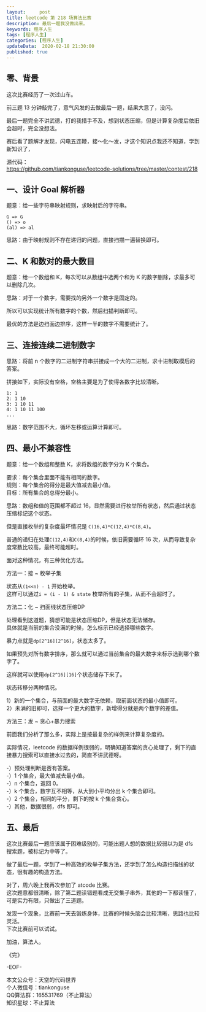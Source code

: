```yaml
---   
layout:     post  
title: leetcode 第 218 场算法比赛  
description: 最后一题我没做出来。   
keywords: 程序人生  
tags: [程序人生]    
categories: [程序人生]  
updateData:  2020-02-18 21:30:00  
published: true  
---  
```



## 零、背景  


这次比赛经历了一次过山车。  


前三题 13 分钟敲完了，意气风发的去做最后一题，结果大意了，没闪。  


最后一题完全不讲武德，打的我措手不及，想到状态压缩，但是计算复杂度后依旧会超时，完全没想法。  


赛后看了题解才发现，闪电五连鞭，接～化～发，才这个知识点我还不知道，学到新知识了，



源代码：  
https://github.com/tiankonguse/leetcode-solutions/tree/master/contest/218  



## 一、设计 Goal 解析器  


题意：给一些字符串映射规则，求映射后的字符串。  


```
G => G  
() => o  
(al) => al  
```

思路：由于映射规则不存在递归的问题，直接扫描一遍替换即可。  


## 二、K 和数对的最大数目  


题意：给一个数组和 K，每次可以从数组中选两个和为 K 的数字删除，求最多可以删除几次。  


思路：对于一个数字，需要找的另外一个数字是固定的。  


所以可以实现统计所有数字的个数，然后扫描判断即可。  


最优的方法是边扫面边排序，这样一半的数字不需要统计了。  


## 三、连接连续二进制数字  


思路：将前 n 个数字的二进制字符串拼接成一个大的二进制，求十进制取模后的答案。  


拼接如下，实际没有空格，空格主要是为了使得各数字比较清晰。  


```
1: 1
2: 1 10
3: 1 10 11
4: 1 10 11 100
...
```


思路：数字范围不大，循环左移或运算计算即可。  


## 四、最小不兼容性  


题意：给一个数组和整数 K，求将数组的数字分为 K 个集合。  

要求：每个集合里面不能有相同的数字。  
规则：每个集合的得分是最大值减去最小值。  
目标：所有集合的总得分最小。  


思路：数组和值的范围都不超过 16，显然需要进行枚举所有状态，然后通过状态压缩标记这个状态。  


但是直接枚举的复杂度最坏情况是  `C(16,4)*C(12,4)*C(8,4)`。  


普通的递归在处理`C(12,4)`和`C(8,4)`的时候，依旧需要循环 16 次，从而导致复杂度常数比较高，最终可能超时。  


面对这种情况，有三种优化方法。  


方法一：接 ~ 枚举子集


状态从`(1<<n) - 1` 开始枚举。  
这样可以通过`i = (i - 1) & state` 枚举所有的子集，从而不会超时了。  


方法二：化 ~ 扫面线状态压缩DP


处理看到这道题，猜想可能是状态压缩DP，但是状态无法储存。  
具体就是当前的集合没满的时候，怎么标示已经选择哪些数字。  


暴力点就是`dp[2^16][2^16]`，状态太多了。  


如果预先对所有数字排序，那么就可以通过当前集合的最大数字来标示选到哪个数字了。  


这样就可以使用`dp[2^16][16]`个状态储存下来了。  



状态转移分两种情况。  


1）新的一个集合，与前面的最大数字无依赖，取前面状态的最小值即可。  
2）未满的旧即可，选择一个更大的数字，新增得分就是两个数字的差值。  



方法三：发 ~ 贪心+暴力搜索


前面我们分析了那么多，实际上是按最复杂的样例来计算复杂度的。  


实际情况，leetcode 的数据样例很弱的，明确知道答案的贪心处理了，剩下的直接暴力搜索可以直接水过去的，简直不讲武德呀。  



-）预处理判断是否有答案。  
-）1 个集合，最大值减去最小值。  
-）n 个集合，返回 0。  
-）k 个集合，数字互不相等，从大到小平均分出 k 个集合即可。  
-）2 个集合，相同的平分，剩下的按 k 个集合贪心。  
-）其他，数据很弱，dfs 即可。  


## 五、最后  

这次比赛最后一题应该属于困难级别的，可能出题人想的数据比较弱以为是 dfs 搜索题，被标记为中等了。  


做了最后一题，学到了一种高效的枚举子集方法，还学到了怎么构造扫描线的状态，很有趣的构造方法。



对了，周六晚上我再次参加了 atcode 比赛。  
这次题意都很清晰，除了第二题读错题看成无交集子串外，其他的一下都读懂了，可是实力有限，只做出了三道题。  



发现一个现象，比赛前一天去锻炼身体，比赛的时候头脑会比较清晰，思路也比较灵活。  
下次比赛前可以试试。



加油，算法人。  


《完》  


-EOF-  



本文公众号：天空的代码世界  
个人微信号：tiankonguse  
QQ算法群：165531769（不止算法）  
知识星球：不止算法  

